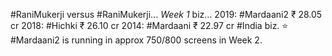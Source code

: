 #RaniMukerji versus #RaniMukerji... *Week 1* biz...
2019: #Mardaani2 ₹ 28.05 cr
2018: #Hichki ₹ 26.10 cr
2014: #Mardaani ₹ 22.97 cr
#India biz.
⭐️ #Mardaani2 is running in approx 750/800 screens in Week 2.